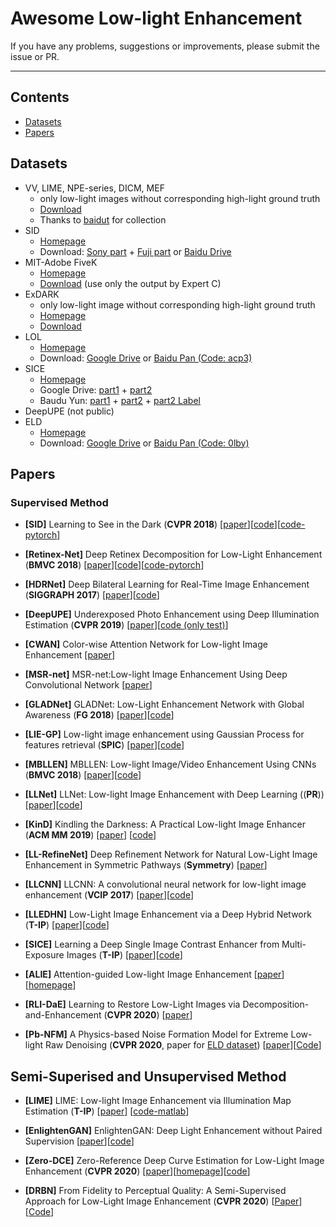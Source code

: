 # Awesome Low-light Enhancement

If you have any problems, suggestions or improvements, please submit the issue or PR.

---

## Contents

- [Datasets](#datasets)
- [Papers](#papers)

## Datasets

- VV, LIME, NPE-series, DICM, MEF
  - only low-light images without corresponding high-light ground truth
  - [Download](https://drive.google.com/drive/folders/0B_FjaR958nw_djVQanJqeEhUM1k?usp=sharing)
  - Thanks to [baidut](https://github.com/baidut/BIMEF) for collection
- SID
  - [Homepage](http://cchen156.web.engr.illinois.edu/SID.html)
  - Download: [Sony part](https://storage.googleapis.com/isl-datasets/SID/Sony.zip) + [Fuji part](https://storage.googleapis.com/isl-datasets/SID/Fuji.zip) or [Baidu Drive](https://pan.baidu.com/s/1fk8EibhBe_M1qG0ax9LQZA)
- MIT-Adobe FiveK
  - [Homepage](https://data.csail.mit.edu/graphics/fivek/)
  - [Download](https://data.csail.mit.edu/graphics/fivek/fivek_dataset.tar) (use only the output by Expert C)
- ExDARK
  - only low-light image without corresponding high-light ground truth
  - [Homepage](https://github.com/cs-chan/Exclusively-Dark-Image-Dataset/tree/master/Dataset)
  - [Download](http://web.fsktm.um.edu.my/~cschan/source/CVIU/ExDark.zip)
- LOL
  - [Homepage](https://daooshee.github.io/BMVC2018website/)
  - Download: [Google Drive](https://drive.google.com/open?id=157bjO1_cFuSd0HWDUuAmcHRJDVyWpOxB) or [Baidu Pan (Code: acp3)](https://pan.baidu.com/s/1ABMrDjBTeHIJGlOFIeP1IQ)
- SICE
  - [Homepage](https://github.com/csjcai/SICE)
  - Google Drive: [part1](https://goo.gl/gTGfLk) + [part2](https://goo.gl/ciV2C5)
  - Baudu Yun: [part1](https://pan.baidu.com/s/1kXotehL) + [part2](https://pan.baidu.com/s/1x1Dq9xef1dBTXXHcMjPAyA) + [part2 Label](https://pan.baidu.com/s/1zZR5xU92q7UwcCJq-_9xmQ)
- DeepUPE (not public)
- <a name="ELD"></a>ELD
  - [Homepage](https://github.com/Vandermode/ELD)
  - Download: [Google Drive](https://drive.google.com/drive/folders/1CT2Ny9W9ArdSQaHNxC5hGwav9lZHoqJa?usp=sharing) or [Baidu Pan (Code: 0lby)](https://pan.baidu.com/s/11ksugpPH5uyDL-Z6S71Q5g)
  

## Papers

### Supervised Method

- **[SID]** Learning to See in the Dark (**CVPR 2018**) [[paper](http://cchen156.web.engr.illinois.edu/paper/18CVPR_SID.pdf)][[code](https://github.com/cchen156/Learning-to-See-in-the-Dark)][[code-pytorch](https://github.com/cydonia999/Learning_to_See_in_the_Dark_PyTorch)]

- **[Retinex-Net]** Deep Retinex Decomposition for Low-Light Enhancement (**BMVC 2018**) [[paper](https://arxiv.org/pdf/1808.04560)][[code](https://github.com/weichen582/RetinexNet)][[code-pytorch](https://github.com/FunkyKoki/RetinexNet_PyTorch)]

- **[HDRNet]** Deep Bilateral Learning for Real-Time Image Enhancement (**SIGGRAPH 2017**) [[paper](https://groups.csail.mit.edu/graphics/hdrnet/data/hdrnet.pdf)][[code](https://github.com/google/hdrnet)]

- **[DeepUPE]** Underexposed Photo Enhancement using Deep Illumination Estimation (**CVPR 2019**) [[paper](https://drive.google.com/file/d/1CCd0NVEy0yM2ulcrx44B1bRPDmyrgNYH/view)][[code (only test)](https://github.com/wangruixing/DeepUPE)]

- **[CWAN]** Color-wise Attention Network for Low-light Image Enhancement [[paper](https://arxiv.org/pdf/1911.08681)]

- **[MSR-net]** MSR-net:Low-light Image Enhancement Using Deep Convolutional Network [[paper](https://arxiv.org/pdf/1711.02488)]

- **[GLADNet]** GLADNet: Low-Light Enhancement Network with Global Awareness (**FG 2018**) [[paper](https://ieeexplore.ieee.org/document/8373911)][[code](https://github.com/weichen582/GLADNet)]

- **[LIE-GP]** Low-light image enhancement using Gaussian Process for features retrieval (**SPIC**) [[paper](http://cs-chan.com/doc/SPIC2019.pdf)][[code](https://github.com/cs-chan/Exclusively-Dark-Image-Dataset/tree/master/SPIC)]

- **[MBLLEN]** MBLLEN: Low-light Image/Video Enhancement Using CNNs (**BMVC 2018**) [[paper](http://bmvc2018.org/contents/papers/0700.pdf)][[code](https://github.com/Lvfeifan/MBLLEN)]

- **[LLNet]** LLNet: Low-light Image Enhancement with Deep Learning ((**PR**)) [[paper](https://arxiv.org/pdf/1511.03995)][[code](https://github.com/kglore/llnet_color)]

- **[KinD]** Kindling the Darkness: A Practical Low-light Image Enhancer (**ACM MM 2019**) [[paper](https://arxiv.org/pdf/1905.04161)] [[code](https://github.com/zhangyhuaee/KinD)]

- **[LL-RefineNet]** Deep Refinement Network for Natural Low-Light Image Enhancement in Symmetric Pathways (**Symmetry**) [[paper](https://www.mdpi.com/2073-8994/10/10/491/pdf)]

- **[LLCNN]**  LLCNN: A convolutional neural network for low-light image enhancement (**VCIP 2017**) [[paper](https://ieeexplore.ieee.org/abstract/document/8305143)][[code](https://github.com/BestJuly/LLCNN)]

- **[LLEDHN]** Low-Light Image Enhancement via a Deep Hybrid Network (**T-IP**) [[paper](https://ieeexplore.ieee.org/document/8692732)][[code](https://drive.google.com/file/d/1WYQd5z9NXW-IOWLSH3w70t3XnLUAHnAZ/view?usp=sharing)]

- **[SICE]** Learning a Deep Single Image Contrast Enhancer from Multi-Exposure Images (**T-IP**) [[paper](http://www4.comp.polyu.edu.hk/~cslzhang/paper/SICE.pdf)][[code](https://github.com/csjcai/SICE)]

- **[ALIE]** Attention-guided Low-light Image Enhancement [[paper](https://arxiv.org/pdf/1908.00682)] [[homepage](http://phi-ai.org/project/AgLLNet/default.htm)]

- **[RLI-DaE]** Learning to Restore Low-Light Images via Decomposition-and-Enhancement (**CVPR 2020**) [[paper](https://openaccess.thecvf.com/content_CVPR_2020/papers/Xu_Learning_to_Restore_Low-Light_Images_via_Decomposition-and-Enhancement_CVPR_2020_paper.pdf)]

- **[Pb-NFM]** A Physics-based Noise Formation Model for Extreme Low-light Raw Denoising (**CVPR 2020**, paper for [ELD dataset](#ELD)) [[paper](https://arxiv.org/abs/2003.12751)][[Code](https://github.com/Vandermode/ELD)]

## Semi-Superised and Unsupervised Method

- **[LIME]** LIME: Low-light Image Enhancement via Illumination Map Estimation (**T-IP**) [[paper](https://ieeexplore.ieee.org/document/7782813)] [[code-matlab](https://github.com/Sy-Zhang/LIME)]

- **[EnlightenGAN]** EnlightenGAN: Deep Light Enhancement without Paired Supervision [[paper](https://arxiv.org/pdf/1906.06972)][[code](https://github.com/TAMU-VITA/EnlightenGAN)]

- **[Zero-DCE]** Zero-Reference Deep Curve Estimation for Low-Light Image Enhancement (**CVPR 2020**) [[paper](https://arxiv.org/abs/2001.06826v2)][[homepage](https://li-chongyi.github.io/Proj_Zero-DCE.html)][[code](https://github.com/Li-Chongyi/Zero-DCE)]

- **[DRBN]** From Fidelity to Perceptual Quality: A Semi-Supervised Approach for Low-Light Image Enhancement (**CVPR 2020**) [[Paper](http://openaccess.thecvf.com/content_CVPR_2020/papers/Yang_From_Fidelity_to_Perceptual_Quality_A_Semi-Supervised_Approach_for_Low-Light_CVPR_2020_paper.pdf)][[Code](https://github.com/flyywh/CVPR-2020-Semi-Low-Light)]
